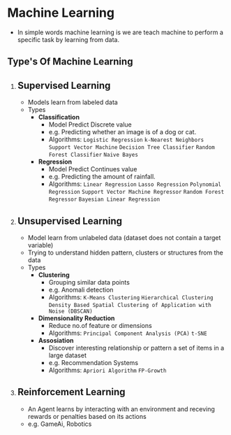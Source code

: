 # Machine Learning
- In simple words machine learning is we are teach machine to perform a specific task by learning from data.

## Type's Of Machine Learning
1. ## Supervised Learning
     - Models learn from labeled data
     - Types
         - **Classification**
             - Model Predict Discrete value
             - e.g. Predicting whether an image is of a dog or cat.
             - Algorithms: `Logistic Regression` `k-Nearest Neighbors` `Support Vector Machine` `Decision Tree Classifier` `Random Forest Classifier` `Naive Bayes`
         - **Regression**
             - Model Predict Continues value
             - e.g.  Predicting the amount of rainfall.
             - Algorithms: `Linear Regression` `Lasso Regression` `Polynomial Regression` `Support Vector Machine Regressor` `Random Forest Regressor` `Bayesian Linear Regression`
2. ## Unsupervised Learning
   - Model learn from unlabeled data (dataset does not contain a target variable)
   - Trying to understand hidden pattern, clusters or structures from the data
   - Types
       - **Clustering**
           - Grouping similar data points
           - e.g. Anomali detection
           - Algorithms: `K-Means Clustering` `Hierarchical Clustering` `Density Based Spatial Clustering of Application with Noise (DBSCAN)`
       - **Dimensionality Reduction**
           - Reduce no.of feature or dimensions
           - Algorithms: `Principal Component Analysis (PCA)` `t-SNE`
       - **Assosiation**
           - Discover interesting relationship or pattern a set of items in a large dataset
           - e.g. Recommendation Systems
           - Algorithms: `Apriori Algorithm` `FP-Growth`
4. ## Reinforcement Learning
   - An Agent learns by interacting with an environment and receving rewards or penalties based on its actions
   - e.g. GameAi, Robotics
  

